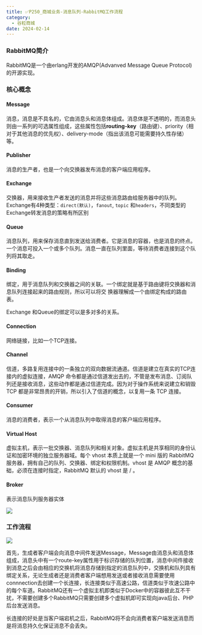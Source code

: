 ```yaml
---
title: ✅P250_商城业务-消息队列-RabbitMQ工作流程
category:
  - 谷粒商城
date: 2024-02-14
---
```


<!-- more -->

### RabbitMQ简介

RabbitMQ是一个由erlang开发的AMQP(Advanved Message Queue Protocol)的开源实现。

### 核心概念

#### Message

消息，消息是不具名的，它由消息头和消息体组成。消息体是不透明的，而消息头则由一系列的可选属性组成，这些属性包括**routing-key**（路由键）、priority（相对于其他消息的优先权）、delivery-mode（指出该消息可能需要持久性存储）等。

#### Publisher

消息的生产者，也是一个向交换器发布消息的客户端应用程序。

#### Exchange

交换器，用来接收生产者发送的消息并将这些消息路由给服务器中的队列。Exchange有4种类型：`direct(默认)`，`fanout`, `topic` 和`headers`，不同类型的Exchange转发消息的策略有所区别

#### Queue

消息队列，用来保存消息直到发送给消费者。它是消息的容器，也是消息的终点。一个消息可投入一个或多个队列。消息一直在队列里面，等待消费者连接到这个队列将其取走。

#### Binding

绑定，用于消息队列和交换器之间的关联。一个绑定就是基于路由键将交换器和消息队列连接起来的路由规则，所以可以将交
换器理解成一个由绑定构成的路由表。

Exchange 和Queue的绑定可以是多对多的关系。

#### Connection

网络链接，比如一个TCP连接。

#### Channel

信道，多路复用连接中的一条独立的双向数据流通道。信道是建立在真实的TCP连接内的虚拟连接，AMQP 命令都是通过信道发出去的，不管是发布消息、订阅队列还是接收消息，这些动作都是通过信道完成。因为对于操作系统来说建立和销毁 TCP 都是非常昂贵的开销，所以引入了信道的概念，以复用一条 TCP 连接。

#### Consumer

消息的消费者，表示一个从消息队列中取得消息的客户端应用程序。

#### Virtual Host

虚拟主机，表示一批交换器、消息队列和相关对象。虚拟主机是共享相同的身份认证和加密环境的独立服务器域。每个 vhost 本质上就是一个 mini 版的 RabbitMQ 服务器，拥有自己的队列、交换器、绑定和权限机制。vhost 是 AMQP 概念的基础，必须在连接时指定，RabbitMQ 默认的 vhost 是 / 。

#### Broker

表示消息队列服务器实体

![](https://cfmall-hello.oss-cn-beijing.aliyuncs.com/images/202306/image-20230610170129562.png#id=hIVNh&originHeight=262&originWidth=917&originalType=binary&ratio=1&rotation=0&showTitle=false&status=done&style=none&title=)

### 工作流程

![](https://cfmall-hello.oss-cn-beijing.aliyuncs.com/images/202306/image-20230610170423221.png#id=yHeQk&originHeight=680&originWidth=1235&originalType=binary&ratio=1&rotation=0&showTitle=false&status=done&style=none&title=)

首先，生成者客户端会向消息中间件发送Message，Message由消息头和消息体组成，消息头中有一个route-key属性用于标识存储的队列位置，消息中间件接收到消息之后会由相应的交换机将消息存储到指定的消息队列中，交换机和队列具有绑定关系，无论生成者还是消费者客户端想用发送或者接收消息需要使用connnection去创建一个长连接，长连接类似于高速公路，信道类似于攻速公路中的每个车道。RabbitMQ还有一个虚拟主机即类似于Docker中的容器彼此互不干扰，不需要创建多个RabbitMQ只需要创建多个虚拟机即可实现向java后台、PHP后台发送消息。

长连接的好处是当客户端宕机之后，RabbitMQ将不会向消费者客户端发送消息而是将消息持久化保证消息不会丢失。
